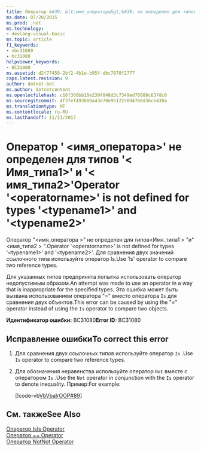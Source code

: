 ```yaml
---
title: Оператор &#39; &lt;имя_оператора&gt;&#39; не определен для типов &#39;&lt; Имя_типа1&gt;&#39; и &#39;&lt; имя_типа2&gt;&#39;
ms.date: 07/20/2015
ms.prod: .net
ms.technology:
- devlang-visual-basic
ms.topic: article
f1_keywords:
- vbc31080
- bc31080
helpviewer_keywords:
- BC31080
ms.assetid: d2f77450-2bf2-4b1e-b95f-dbc7878f2777
caps.latest.revision: 9
author: dotnet-bot
ms.author: dotnetcontent
ms.openlocfilehash: c16f368bb10e239f048d3c7349ed76088c637dc8
ms.sourcegitcommit: 4f3fef493080a43e70e951223894768d36ce430a
ms.translationtype: MT
ms.contentlocale: ru-RU
ms.lasthandoff: 11/21/2017
---
```

# <a name="operator-39ltoperatornamegt39-is-not-defined-for-types-39lttypename1gt39-and-39lttypename2gt39"></a><span data-ttu-id="900c7-102">Оператор &#39; &lt;имя_оператора&gt;&#39; не определен для типов &#39;&lt; Имя_типа1&gt;&#39; и &#39;&lt; имя_типа2&gt;&#39;</span><span class="sxs-lookup"><span data-stu-id="900c7-102">Operator &#39;&lt;operatorname&gt;&#39; is not defined for types &#39;&lt;typename1&gt;&#39; and &#39;&lt;typename2&gt;&#39;</span></span>
<span data-ttu-id="900c7-103">Оператор "\<имя_оператора >" не определен для типов\<Имя_типа1 > "и"\<имя_типа2 > ".</span><span class="sxs-lookup"><span data-stu-id="900c7-103">Operator '\<operatorname>' is not defined for types '\<typename1>' and '\<typename2>'.</span></span> <span data-ttu-id="900c7-104">Для сравнения двух значений ссылочного типа используйте оператор Is.</span><span class="sxs-lookup"><span data-stu-id="900c7-104">Use 'Is' operator to compare two reference types.</span></span>  
  
 <span data-ttu-id="900c7-105">Для указанных типов предпринята попытка использовать оператор недопустимым образом.</span><span class="sxs-lookup"><span data-stu-id="900c7-105">An attempt was made to use an operator in a way that is inappropriate for the specified types.</span></span> <span data-ttu-id="900c7-106">Эта ошибка может быть вызвана использованием оператора "=" вместо оператора `Is` для сравнения двух объектов.</span><span class="sxs-lookup"><span data-stu-id="900c7-106">This error can be caused by using the "=" operator instead of using the `Is` operator to compare two objects.</span></span>  
  
 <span data-ttu-id="900c7-107">**Идентификатор ошибки:** BC31080</span><span class="sxs-lookup"><span data-stu-id="900c7-107">**Error ID:** BC31080</span></span>  
  
## <a name="to-correct-this-error"></a><span data-ttu-id="900c7-108">Исправление ошибки</span><span class="sxs-lookup"><span data-stu-id="900c7-108">To correct this error</span></span>  
  
1.  <span data-ttu-id="900c7-109">Для сравнения двух ссылочных типов используйте оператор `Is` .</span><span class="sxs-lookup"><span data-stu-id="900c7-109">Use `Is` operator to compare two reference types.</span></span>  
  
2.  <span data-ttu-id="900c7-110">Для обозначения неравенства используйте оператор `Not` вместе с оператором `Is` .</span><span class="sxs-lookup"><span data-stu-id="900c7-110">Use the `Not` operator in conjunction with the `Is` operator to denote inequality.</span></span> <span data-ttu-id="900c7-111">Пример:</span><span class="sxs-lookup"><span data-stu-id="900c7-111">For example:</span></span>  
  
     [!code-vb[VbVbalrOOP#89](../../visual-basic/misc/codesnippet/VisualBasic/bc31080_1.vb)]  
  
## <a name="see-also"></a><span data-ttu-id="900c7-112">См. также</span><span class="sxs-lookup"><span data-stu-id="900c7-112">See Also</span></span>  
 [<span data-ttu-id="900c7-113">Оператор Is</span><span class="sxs-lookup"><span data-stu-id="900c7-113">Is Operator</span></span>](../../visual-basic/language-reference/operators/is-operator.md)  
 [<span data-ttu-id="900c7-114">Оператор =</span><span class="sxs-lookup"><span data-stu-id="900c7-114">= Operator</span></span>](../../visual-basic/language-reference/operators/assignment-operator.md)  
 [<span data-ttu-id="900c7-115">Оператор Not</span><span class="sxs-lookup"><span data-stu-id="900c7-115">Not Operator</span></span>](../../visual-basic/language-reference/operators/not-operator.md)
